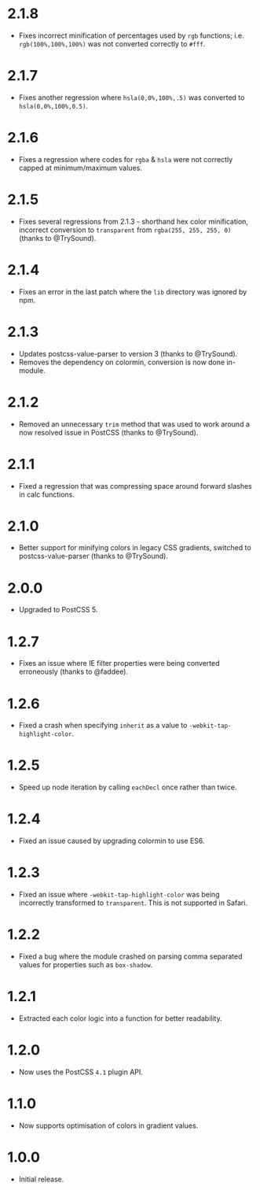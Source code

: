 # 2.1.8

* Fixes incorrect minification of percentages used by `rgb` functions; i.e.
  `rgb(100%,100%,100%)` was not converted correctly to `#fff`.

# 2.1.7

* Fixes another regression where `hsla(0,0%,100%,.5)` was converted to
  `hsla(0,0%,100%,0.5)`.

# 2.1.6

* Fixes a regression where codes for `rgba` & `hsla` were not correctly
  capped at minimum/maximum values.

# 2.1.5

* Fixes several regressions from 2.1.3 - shorthand hex color minification,
  incorrect conversion to `transparent` from `rgba(255, 255, 255, 0)`
  (thanks to @TrySound).

# 2.1.4

* Fixes an error in the last patch where the `lib` directory was ignored by npm.

# 2.1.3

* Updates postcss-value-parser to version 3 (thanks to @TrySound).
* Removes the dependency on colormin, conversion is now done in-module.

# 2.1.2

* Removed an unnecessary `trim` method that was used to work around a now
  resolved issue in PostCSS (thanks to @TrySound).

# 2.1.1

* Fixed a regression that was compressing space around forward slashes in
  calc functions.

# 2.1.0

* Better support for minifying colors in legacy CSS gradients, switched to
  postcss-value-parser (thanks to @TrySound).

# 2.0.0

* Upgraded to PostCSS 5.

# 1.2.7

* Fixes an issue where IE filter properties were being converted
  erroneously (thanks to @faddee).

# 1.2.6

* Fixed a crash when specifying `inherit` as a value
  to `-webkit-tap-highlight-color`.

# 1.2.5

* Speed up node iteration by calling `eachDecl` once rather than twice.

# 1.2.4

* Fixed an issue caused by upgrading colormin to use ES6.

# 1.2.3

* Fixed an issue where `-webkit-tap-highlight-color` was being incorrectly
  transformed to `transparent`. This is not supported in Safari.

# 1.2.2

* Fixed a bug where the module crashed on parsing comma separated values for
  properties such as `box-shadow`.

# 1.2.1

* Extracted each color logic into a function for better readability.

# 1.2.0

* Now uses the PostCSS `4.1` plugin API.

# 1.1.0

* Now supports optimisation of colors in gradient values.

# 1.0.0

* Initial release.
